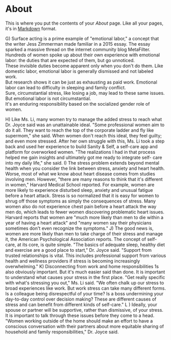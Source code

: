# About

This is where you put the contents of your *About* page. Like all your pages, it's in [Markdown](https://guides.github.com/features/mastering-markdown/) format.


G) Surface acting is a prime example of "emotional labor," a concept that the writer Jess Zimmerman made familiar in a 2015 essay. The essay sparked a massive thread on the internet community blog MetaFilter.   
Hundreds of women spoke up about their own experience with emotional labor: the duties that are expected of them, but go unnoticed.   
These invisible duties become apparent only when you don't do them. Like domestic labor, emotional labor is generally dismissed and not labeled work.   
But research shows it can be just as exhausting as paid work. Emotional labor can lead to difficulty in sleeping and family conflict.   
Sure, circumstantial stress, like losing a job, may lead to these same issues. But emotional labor is not circumstantial.   
It's an enduring responsibility based on the socialized gender role of women.   

H) Like Ms. Li, many women try to manage the added stress to reach what Dr. Joyce said 
was an unattainable ideal. "Some professional women aim to do it all. They want to 
reach the top of the corporate ladder and fly like supermom," she said. When women 
don't reach this ideal, they feel guilty; and even more stressed. After her own struggle 
with this, Ms. Li took a step back and used her experience to build Sanity & Self, a 
self-care app and platform for overworked women. "The realizations I had in that 
process helped me gain insights and ultimately got me ready to integrate self- care into 
my daily life," she said. 
I) The stress problem extends beyond mental health when you consider the link between 
stress, anxiety and heart health. Worse, most of what we know about heart disease 
comes from studies involving men. However, "there are many reasons to think that 
it's different in women," Harvard Medical School reported. For example, women are 
more likely to experience disturbed sleep, anxiety and unusual fatigue before a heart 
attack. Stress is so normalized that it is easy for women to shrug off those symptoms as 
simply the consequences of stress. Many women also do not experience chest pain 
before a heart attack the way men do, which leads to fewer women discovering 
problematic heart issues. Harvard reports that women are "much more likely than men 
to die within a year of having a heart attack" and "many women say their physicians 
sometimes don't even recognize the symptoms." 
J) The good news is, women are more likely than men to take charge of their stress and 
manage it, the American Psychological Association reports. The concept of self-care, 
at its core, is quite simple. "The basics of adequate sleep, healthy diet and exercise are 
a good place to start," Dr. Joyce said. "Support from trusted relationships is vital. 
This includes professional support from various health and wellness providers if stress 
is becoming increasingly overwhelming." 
K) Disconnecting from work and home responsibilities 1s also obviously important. 
But it's much easier said than done. It is important to understand what causes your 
stress in the first place. "Get really specific with what's stressing you out," Ms. Li said. 
"We often chalk up our stress to broad experiences like work. But work stress can take 
many different forms. Is a colleague being disrespectful of your time? Is a boss 
undermining your day-to-day control over decision making? These are different causes 
of stress and can benefit from different kinds of self-care." 
L ) Ideally, your spouse or partner will be supportive, rather than dismissive, of your stress. 
It is important to talk through these issues before they come to a head. "Women 
working outside of the home should make an effort to have a conscious conversation 
with their partners about more equitable sharing of household and family 
responsibilities," Dr. Joyce said. 
